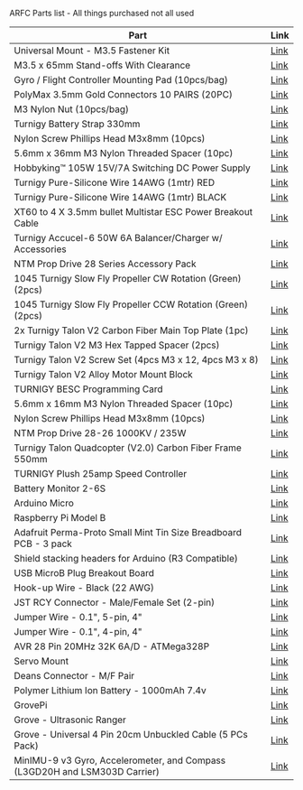 ARFC Parts list - All things purchased not all used

Part | Link
-----|--------------
Universal Mount - M3.5 Fastener Kit   |    [Link](http://www.hobbyking.com/hobbyking/store/__26556__Universal_Mount_M3_5_Fastener_Kit.html)   
M3.5 x 65mm Stand-offs With Clearance   |     [Link](http://www.hobbyking.com/hobbyking/store/__26556__Universal_Mount_M3_5_Fastener_Kit.html)   
Gyro / Flight Controller Mounting Pad (10pcs/bag)   |    [Link](http://www.hobbyking.com/hobbyking/store/__15214__Gyro_Flight_Controller_Mounting_Pad_10pcs_bag_.html)   
PolyMax 3.5mm Gold Connectors 10 PAIRS (20PC)   |    [Link](http://www.hobbyking.com/hobbyking/store/__64348__PolyMax_3_5mm_Gold_Connectors_10_PAIRS_20PC_AR_Warehouse_.html)
M3 Nylon Nut (10pcs/bag)   |    [Link]( http://www.hobbyking.com/hobbyking/store/__37790__M3_Nylon_Nut_10pcs_bag_US_Warehouse_.html)
Turnigy Battery Strap 330mm    |    [Link](http://www.hobbyking.com/hobbyking/store/__37782__Turnigy_Battery_Strap_330mm_USA_Warehouse_.html)
Nylon Screw Phillips Head M3x8mm (10pcs)    |    [Link](http://www.hobbyking.com/hobbyking/store/__37787__Nylon_Screw_Phillips_Head_M3x8mm_10pcs_US_Warehouse_.html)
5.6mm x 36mm M3 Nylon Threaded Spacer (10pc)   |    [Link](http://www.hobbyking.com/hobbyking/store/__37803__5_6mm_x_36mm_M3_Nylon_Threaded_Spacer_10pc_US_Warehouse_.html)
Hobbyking™ 105W 15V/7A Switching DC Power Supply   |    [Link](http://www.hobbyking.com/hobbyking/store/__36904__Hobbyking_8482_105W_15V_7A_Switching_DC_Power_Supply_US_Warehouse_.html)   
Turnigy Pure-Silicone Wire 14AWG (1mtr) RED    |    [Link](http://www.hobbyking.com/hobbyking/store/__9678__Turnigy_Pure_Silicone_Wire_14AWG_1mtr_RED.html)    
Turnigy Pure-Silicone Wire 14AWG (1mtr) BLACK    |   [Link](http://www.hobbyking.com/hobbyking/store/__9679__Turnigy_Pure_Silicone_Wire_14AWG_1mtr_BLACK.html)   
XT60 to 4 X 3.5mm bullet Multistar ESC Power Breakout Cable   |   [Link](http://www.hobbyking.com/hobbyking/store/__25480__XT60_to_4_X_3_5mm_bullet_Multistar_ESC_Power_Breakout_Cable.html)    
Turnigy Accucel-6 50W 6A Balancer/Charger w/ Accessories   |    [Link](http://www.hobbyking.com/hobbyking/store/__7028__Turnigy_Accucel_6_50W_6A_Balancer_Charger_w_Accessories.html)   
NTM Prop Drive 28 Series Accessory Pack   |    [Link](http://www.hobbyking.com/hobbyking/store/__16719__NTM_Prop_Drive_28_Series_Accessory_Pack.html)   
1045 Turnigy Slow Fly Propeller CW Rotation (Green) (2pcs)   |   [Link](http://www.hobbyking.com/hobbyking/store/__55269__1045_Turnigy_Slow_Fly_Propeller_CW_Rotation_Green_2pcs_.html)   
1045 Turnigy Slow Fly Propeller CCW Rotation (Green) (2pcs)   |    [Link](http://www.hobbyking.com/hobbyking/store/__55270__1045_Turnigy_Slow_Fly_Propeller_CCW_Rotation_Green_2pcs_.html)   
2x Turnigy Talon V2 Carbon Fiber Main Top Plate (1pc)   |    [Link](http://www.hobbyking.com/hobbyking/store/__23017__Turnigy_Talon_V2_Carbon_Fiber_Main_Top_Plate_1pc_.html)   
Turnigy Talon V2 M3 Hex Tapped Spacer (2pcs)  |   [Link](http://www.hobbyking.com/hobbyking/store/__23015__Turnigy_Talon_V2_M3_Hex_Tapped_Spacer_2pcs_.html)   
Turnigy Talon V2 Screw Set (4pcs M3 x 12, 4pcs M3 x 8)    |    [Link](http://www.hobbyking.com/hobbyking/store/__23016__Turnigy_Talon_V2_Screw_Set_4pcs_M3_x_12_4pcs_M3_x_8_.html)   
Turnigy Talon V2 Alloy Motor Mount Block   |    [Link](http://www.hobbyking.com/hobbyking/store/__23014__Turnigy_Talon_V2_Alloy_Motor_Mount_Block.html)   
TURNIGY BESC Programming Card   |    [Link](http://www.hobbyking.com/hobbyking/store/__2169__TURNIGY_BESC_Programming_Card.html)   
5.6mm x 16mm M3 Nylon Threaded Spacer (10pc)   |   [Link](http://www.hobbyking.com/hobbyking/store/__29532__5_6mm_x_16mm_M3_Nylon_Threaded_Spacer_10pc_.html)    
Nylon Screw Phillips Head M3x8mm (10pcs)   |    [Link](http://www.hobbyking.com/hobbyking/store/__17847__Nylon_Screw_Phillips_Head_M3x8mm_10pcs_.html)   
NTM Prop Drive 28-26 1000KV / 235W    |    [Link](http://www.hobbyking.com/hobbyking/store/__21478__NTM_Prop_Drive_28_26_1000KV_235W.html)    
Turnigy Talon Quadcopter (V2.0) Carbon Fiber Frame 550mm  |   [Link](http://www.hobbyking.com/hobbyking/store/__22781__Turnigy_Talon_Quadcopter_V2_0_Carbon_Fiber_Frame_550mm.html)  
TURNIGY Plush 25amp Speed Controller    |   [Link](http://www.hobbyking.com/hobbyking/store/__2163__TURNIGY_Plush_25amp_Speed_Controller.html)    
Battery Monitor 2-6S   |   [Link](http://www.hobbyking.com/hobbyking/store/__6589__Battery_Monitor_2_6S.html)   
Arduino Micro  |   [Link](http://www.adafruit.com/products/1086 )   
Raspberry Pi Model B   |   [Link]( http://www.adafruit.com/products/998)   
Adafruit Perma-Proto Small Mint Tin Size Breadboard PCB - 3 pack   |  [Link](https://www.adafruit.com/product/1214 )    
Shield stacking headers for Arduino (R3 Compatible)   |   [Link](https://www.adafruit.com/product/85)    
USB MicroB Plug Breakout Board    |    [Link](https://www.sparkfun.com/products/10031)   
Hook-up Wire - Black (22 AWG)   |  [Link](https://www.sparkfun.com/products/8022 )   
JST RCY Connector - Male/Female Set (2-pin)    |   [Link](https://www.sparkfun.com/products/10501)   
Jumper Wire - 0.1", 5-pin, 4"   |    [Link](https://www.sparkfun.com/products/10365)   
Jumper Wire - 0.1", 4-pin, 4"   |  [Link](https://www.sparkfun.com/products/10364)   
AVR 28 Pin 20MHz 32K 6A/D - ATMega328P   |  [Link](https://www.sparkfun.com/products/9061)   
Servo Mount    |   [Link](https://www.sparkfun.com/products/11277)   
Deans Connector - M/F Pair    |   [Link](https://www.sparkfun.com/products/11864)  
Polymer Lithium Ion Battery - 1000mAh 7.4v   |   [Link](https://www.sparkfun.com/products/11855)  
GrovePi   |  [Link](http://www.seeedstudio.com/depot/GrovePi-p-1672.html)  
Grove - Ultrasonic Ranger   |   [Link](http://www.seeedstudio.com/depot/Grove-Ultrasonic-Ranger-p-960.html)   
Grove - Universal 4 Pin 20cm Unbuckled Cable (5 PCs Pack)    |   [Link](http://www.seeedstudio.com/depot/Grove-Universal-4-Pin-20cm-Unbuckled-Cable-5-PCs-Pack-p-749.html)  
MinIMU-9 v3 Gyro, Accelerometer, and Compass (L3GD20H and LSM303D Carrier)  |   [Link](http://www.pololu.com/product/2468)  


